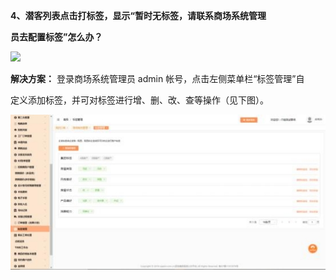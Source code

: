 <a name="bookmark5"></a>**4、潜客列表点击打标签，显示“暂时无标签，请联系商场系统管理**

**员去配置标签”怎么办？**

![](Aspose.Words.743ec09f-69f1-423f-8ce4-456105bed2a1.007.png)

**解决方案：** 登录商场系统管理员 admin 帐号，点击左侧菜单栏“标签管理”自

定义添加标签，并可对标签进行增、删、改、查等操作（见下图）。

![](Aspose.Words.743ec09f-69f1-423f-8ce4-456105bed2a1.008.jpeg)


